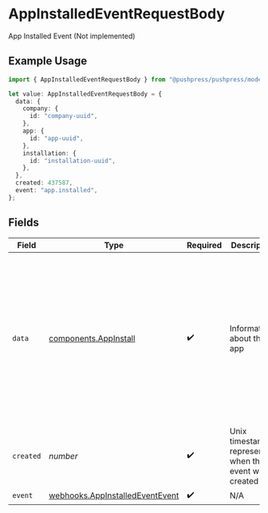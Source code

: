 # AppInstalledEventRequestBody

App Installed Event (Not implemented)

## Example Usage

```typescript
import { AppInstalledEventRequestBody } from "@pushpress/pushpress/models/webhooks";

let value: AppInstalledEventRequestBody = {
  data: {
    company: {
      id: "company-uuid",
    },
    app: {
      id: "app-uuid",
    },
    installation: {
      id: "installation-uuid",
    },
  },
  created: 437587,
  event: "app.installed",
};
```

## Fields

| Field                                                                                                               | Type                                                                                                                | Required                                                                                                            | Description                                                                                                         | Example                                                                                                             |
| ------------------------------------------------------------------------------------------------------------------- | ------------------------------------------------------------------------------------------------------------------- | ------------------------------------------------------------------------------------------------------------------- | ------------------------------------------------------------------------------------------------------------------- | ------------------------------------------------------------------------------------------------------------------- |
| `data`                                                                                                              | [components.AppInstall](../../models/components/appinstall.md)                                                      | :heavy_check_mark:                                                                                                  | Information about the app                                                                                           | {<br/>"company": {<br/>"id": "company-uuid"<br/>},<br/>"app": {<br/>"id": "app-uuid"<br/>},<br/>"installation": {<br/>"id": "installation-uuid"<br/>}<br/>} |
| `created`                                                                                                           | *number*                                                                                                            | :heavy_check_mark:                                                                                                  | Unix timestamp representing when the event was created                                                              |                                                                                                                     |
| `event`                                                                                                             | [webhooks.AppInstalledEventEvent](../../models/webhooks/appinstalledeventevent.md)                                  | :heavy_check_mark:                                                                                                  | N/A                                                                                                                 |                                                                                                                     |